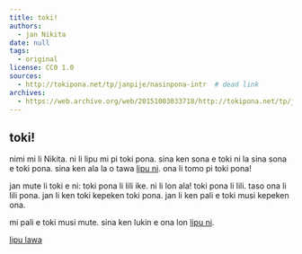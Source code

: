 ```yaml
---
title: toki!
authors:
  - jan Nikita
date: null
tags:
  - original
license: CC0 1.0
sources:
  - http://tokipona.net/tp/janpije/nasinpona-intr  # dead link
archives:
  - https://web.archive.org/web/20151003033718/http://tokipona.net/tp/janpije/nasinpona-intro.php
---
```


## toki!

nimi mi li Nikita. ni li lipu mi pi toki pona. sina ken sona e toki ni la sina sona e toki pona. sina ken ala la o tawa [lipu ni](http://www.tokipona.org/). ona li tomo pi toki pona!

jan mute li toki e ni: toki pona li lili ike. ni li lon ala! toki pona li lili. taso ona li lili pona. jan li ken toki kepeken toki pona. jan li ken pali e toki musi kepeken ona.

mi pali e toki musi mute. sina ken lukin e ona lon [lipu ni](http://tokipona.net/tp/janpije/nasinpona-nasin.php). 

[lipu lawa](./nasin-pona-nasin.md)
